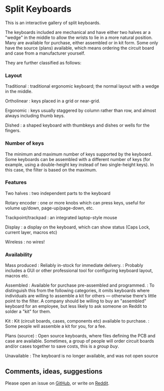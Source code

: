 # Split Keyboards

This is an interactive gallery of split keyboards.

The keyboards included are mechanical and have either two halves ar a "wedge" in the middle to allow the wrists to lie in a more natural position.  Many are available for purchase, either assembled or in kit form.  Some only have the source (plans) available, which means ordering the circuit board and case from a manufacturer yourself.

They are further classified as follows:

### Layout
Traditional
: traditional ergonomic keyboard; the normal layout with a wedge in the middle.

Ortholinear
: keys placed in a grid or near-grid.

Ergonomic
: keys usually staggered by column rather than row, and almost always including thumb keys.

Dished
: a shaped keyboard with thumbkeys and dishes or wells for the fingers.

### Number of keys
The minimum and maximum number of keys supported by the keyboard.  Some keyboards can be assembled with a different number of keys (for example, using a double-height key instead of two single-height keys).  In this case, the filter is based on the maximum.

### Features

Two halves
: two independent parts to the keyboard

Rotary encoder
: one or more knobs which can press keys, useful for volume up/down, page-up/page-down, etc.

Trackpoint/trackpad
: an integrated laptop-style mouse

Display
: a display on the keyboard, which can show status (Caps Lock, current layer, macros etc)

Wireless
: no wires!

### Availability
Mass produced
: Reliably in-stock for immediate delivery.
: Probably includes a GUI or other professional tool for configuring keyboard layout, macros etc.

Assembled
: Available for purchase pre-assembled and programmed.
: To distinguish this from the following categories, it omits keyboards where individuals are willing to assemble a kit for others — otherwise there's little point to the filter.  A company should be willing to buy an "assembled" keyboard for an employee, but less likely to ask someone on Reddit to solder a "kit" for them.

Kit
: Kit (circuit boards, cases, components etc) available to purchase.
: Some people will assemble a kit for you, for a fee.

Plans (source)
: Open source keyboards, where files defining the PCB and case are available.  Sometimes, a group of people will order circuit boards and/or cases together to save costs, this is a *group buy*.

Unavailable
: The keyboard is no longer available, and was not open source

## Comments, ideas, suggestions

Please open an issue on [GitHub](https://github.com/Aposymbiont/split-keyboards/), or write on [Reddit](https://www.reddit.com/r/ErgoMechKeyboards/comments/iqw18b/split_keyboards_interactive_gallery/).
